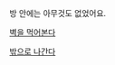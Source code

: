 방 안에는 아무것도 없었어요.

[벽을 먹어본다](../eating-walls/eating-marshmallows.md)

[밖으로 나간다](../explore-outside/explore-outside.md)